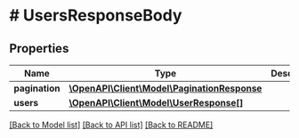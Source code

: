 # # UsersResponseBody

## Properties

Name | Type | Description | Notes
------------ | ------------- | ------------- | -------------
**pagination** | [**\OpenAPI\Client\Model\PaginationResponse**](PaginationResponse.md) |  | [optional]
**users** | [**\OpenAPI\Client\Model\UserResponse[]**](UserResponse.md) |  | [optional]

[[Back to Model list]](../../README.md#models) [[Back to API list]](../../README.md#endpoints) [[Back to README]](../../README.md)
